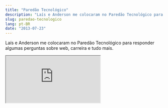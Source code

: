 ```yaml
---
title: "Paredão Tecnológico"
description: "Laís e Anderson me colocaram no Paredão Tecnológico para responder algumas perguntas sobre web, carreira e tudo mais."
slug: paredao-tecnologico
lang: pt-BR
date: "2013-07-23"
---
```


Laís e Anderson me colocaram no Paredão Tecnológico para responder algumas perguntas sobre web, carreira e tudo mais.

<div class="iframe-wrap">
  <iframe src="https://www.youtube.com/embed/6aB_flGgVNI"></iframe>
</div>
